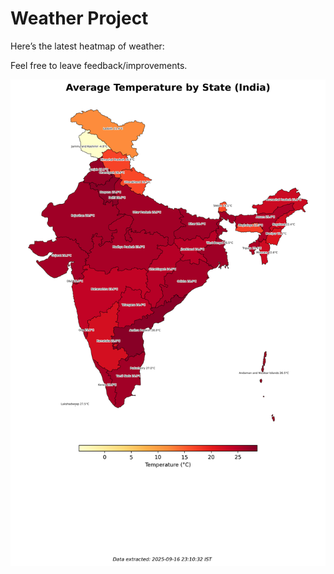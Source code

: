 # Weather Project

Here’s the latest heatmap of weather:

Feel free to leave feedback/improvements.

![India Heatmap](docs/assets/india_heatmap.png?v=C9A112)
